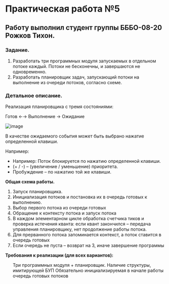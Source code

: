 <h1>Практическая работа №5</h1>
<h2>Работу выполнил студент группы БББО-08-20 Рожков Тихон.</h2>
<h3>Задание.</h3>
<ol>
<li>Разработать три программных модуля запускаемых в отдельном потоке каждый. Потоки не бесконечны, и завершаются не одновременно.</li>
<li>Разработать планировщик задач, запускающий потоки на выполнение из очереди потоков, согласно схеме.</li>
  </ol>
<h3>Детальное описание.</h3>
<p>Реализация планировщика с тремя состояниями:</p>
<p>Готов &larr;&rarr; Выполнение &rarr; Ожидание</p>
<img style='text-align: center' src="https://i.ibb.co/M2gvYqB/image.png" alt="image">
<p>В качестве ожидаемого события может быть выбрано нажатие определенной клавиши.</p>
<p>Например:</p>
<ul>
  <li>Например: Поток блокируется по нажатию определенной клавиши.</li>
  <li>(+ / -) – (увеличение / уменьшение) приоритета.</li>
  <li>Пробуждение – по нажатию той же клавиши.</li>
</ul>
<p><b>Общая схема работы.</b></p>
<ol>
  <li>Запуск планировщика.</li>
  <li>Инициализация потоков и постановка их в очередь готовых к выполнению.</li>
  <li>Выбор первого потока из очереди готовых</li>
  <li>Обращение к контексту потока и запуск потока</li>
  <li>В каждом элементарном цикле обработка счетчика тиков и проверка истечения кванта: если квант закончился – передача управления планировщику, нет продолжение работы потока.</li>
  <li>Для прерванного потока запоминается контекст, а поток ставится в очередь готовых</li>
  <li>Если очередь не пуста – возврат на 3, иначе завершение программы</li>
</ol>
<p><b>Требования к реализации (для всех вариантов):</b></p>
<ol>
  <il>Три программных модуля + планировщик.</il>
  <il>Наличие структуры, имитирующей БУП</il>
  <il>Обязательно инициализируемая в начале работы очередь готовых потоков</il>
</ol>
